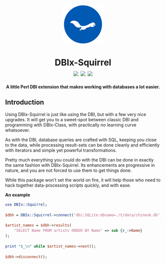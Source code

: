 <div align="center">
    <img src="./resources/images/ekorn.png" width="128">
    <h1>
        DBIx-Squirrel<br>
        <img src="https://img.shields.io/cpan/v/DBIx-Squirrel">
        <img src="https://img.shields.io/github/release-date/nukopian/DBIx-Squirrel">
        <img src="https://img.shields.io/cpan/l/DBIx-Squirrel">
    </h1>
    <p><strong>A little Perl DBI extension that makes working with databases a lot easier.</strong></p>
</div>

## Introduction

Using DBIx-Squirrel is just like using the DBI, but with a few very nice
upgrades. It will get you to a sweet-spot between classic DBI and
programming with DBIx-Class, with practically no learning curve
whatsoever.

As with the DBI, database queries are crafted with SQL, keeping you close
to the data, while processing result-sets can be done cleanly and efficiently
with iterators and simple yet powerful transformations. 

Pretty much everything you could do with the DBI can be done in exactly
the same fashion with DBIx-Squirrel. Its enhancements are progressive
in nature, and you are not forced to use them to get things done.

While this package won't set the world on fire, it will help those who
need to hack together data-processing scripts quickly, and with ease.

**An example**

```perl
use DBIx::Squirrel;

$dbh = DBIx::Squirrel->connect('dbi:SQLite:dbname=./t/data/chinook.db', '', '');

$artist_names = $dbh->results(
    'SELECT Name FROM artists ORDER BY Name' => sub {$_->Name}
);

print "$_\n" while $artist_names->next();

$dbh->disconnect();
```
